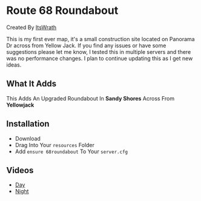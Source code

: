 # Route 68 Roundabout
Created By [ItsWrath](https://github.com/ItsWrath/panormaconstruction/new/main?readme=1)

This is my first ever map, it's a small construction site located on Panorama Dr across from Yellow Jack. If you find any issues or have some suggestions please let me know, I tested this in multiple servers and there was no performance changes. I plan to continue updating this as I get new ideas.
## What It Adds
This Adds An Upgraded Roundabout In **Sandy Shores** Across From **Yellowjack**

## Installation
- Download
- Drag Into Your `resources` Folder
- Add ``ensure 68roundabout`` To Your `server.cfg`

## Videos
- [Day](https://streamable.com/pza708)
- [Night](https://streamable.com/004lmt)
